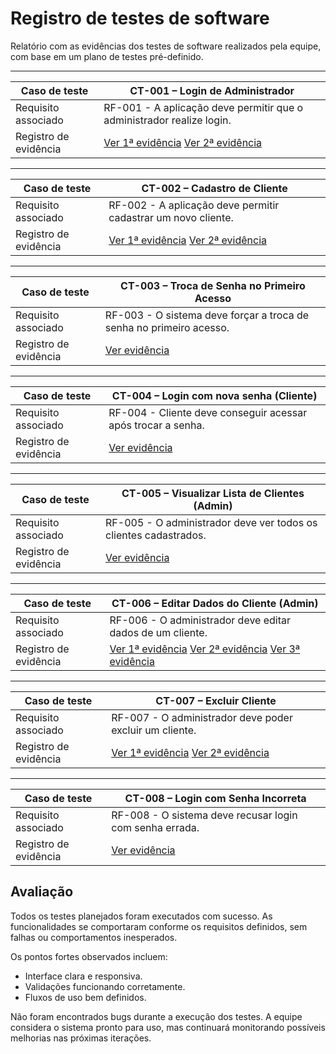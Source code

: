 # Registro de testes de software

Relatório com as evidências dos testes de software realizados pela equipe, com base em um plano de testes pré-definido.

---

| Caso de teste                 | CT-001 – Login de Administrador |
|------------------------------|---------------------------------|
| Requisito associado          | RF-001 - A aplicação deve permitir que o administrador realize login. |
| Registro de evidência        | [Ver 1ª evidência](https://github.com/ICEI-PUC-Minas-PCO-ADS-TI/2025-1-p2-tiapn-Transol/blob/2d77dcd83480c264819d117210c687ea6c654930/docs/images/LoginAdministrador.png) [Ver 2ª evidência](https://github.com/ICEI-PUC-Minas-PCO-ADS-TI/2025-1-p2-tiapn-Transol/blob/2d77dcd83480c264819d117210c687ea6c654930/docs/images/Login_Administrador_Logado.png) |

---

| Caso de teste                 | CT-002 – Cadastro de Cliente |
|------------------------------|------------------------------|
| Requisito associado          | RF-002 - A aplicação deve permitir cadastrar um novo cliente. |
| Registro de evidência        | [Ver 1ª evidência](https://github.com/ICEI-PUC-Minas-PCO-ADS-TI/2025-1-p2-tiapn-Transol/blob/99b08aa09b76f24f77a6f456fcf004aad485e3ca/docs/images/Cadastro.pdf) [Ver 2ª evidência](https://github.com/ICEI-PUC-Minas-PCO-ADS-TI/2025-1-p2-tiapn-Transol/blob/0e801f361efb66054e352caee2b07550f7528ae0/docs/images/Cadastro_Finalizado.png) |

---

| Caso de teste                 | CT-003 – Troca de Senha no Primeiro Acesso |
|------------------------------|---------------------------------------------|
| Requisito associado          | RF-003 - O sistema deve forçar a troca de senha no primeiro acesso. |
| Registro de evidência        | [Ver evidência](https://github.com/ICEI-PUC-Minas-PCO-ADS-TI/2025-1-p2-tiapn-Transol/blob/2d77dcd83480c264819d117210c687ea6c654930/docs/images/Troca_de_Senha1.png) |

---

| Caso de teste                 | CT-004 – Login com nova senha (Cliente) |
|------------------------------|-----------------------------------------|
| Requisito associado          | RF-004 - Cliente deve conseguir acessar após trocar a senha. |
| Registro de evidência        | [Ver evidência](https://github.com/ICEI-PUC-Minas-PCO-ADS-TI/2025-1-p2-tiapn-Transol/blob/2d77dcd83480c264819d117210c687ea6c654930/docs/images/Login_Nova_Senha.png) |

---

| Caso de teste                 | CT-005 – Visualizar Lista de Clientes (Admin) |
|------------------------------|------------------------------------------------|
| Requisito associado          | RF-005 - O administrador deve ver todos os clientes cadastrados. |
| Registro de evidência        | [Ver evidência](https://github.com/ICEI-PUC-Minas-PCO-ADS-TI/2025-1-p2-tiapn-Transol/blob/2d77dcd83480c264819d117210c687ea6c654930/docs/images/Lista_Clientes.png) |

---

| Caso de teste                 | CT-006 – Editar Dados do Cliente (Admin) |
|------------------------------|-------------------------------------------|
| Requisito associado          | RF-006 - O administrador deve editar dados de um cliente. |
| Registro de evidência        | [Ver 1ª evidência](https://github.com/ICEI-PUC-Minas-PCO-ADS-TI/2025-1-p2-tiapn-Transol/blob/2d77dcd83480c264819d117210c687ea6c654930/docs/images/Editar_Dados1.png) [Ver 2ª evidência](https://github.com/ICEI-PUC-Minas-PCO-ADS-TI/2025-1-p2-tiapn-Transol/blob/2d77dcd83480c264819d117210c687ea6c654930/docs/images/Editar_Dados2.png) [Ver 3ª evidência](https://github.com/ICEI-PUC-Minas-PCO-ADS-TI/2025-1-p2-tiapn-Transol/blob/2d77dcd83480c264819d117210c687ea6c654930/docs/images/Dados_Editado.png) |

---

| Caso de teste                 | CT-007 – Excluir Cliente |
|------------------------------|---------------------------|
| Requisito associado          | RF-007 - O administrador deve poder excluir um cliente. |
| Registro de evidência        | [Ver 1ª evidência](https://github.com/ICEI-PUC-Minas-PCO-ADS-TI/2025-1-p2-tiapn-Transol/blob/2d77dcd83480c264819d117210c687ea6c654930/docs/images/Excluir_Cliente.png) [Ver 2ª evidência](https://github.com/ICEI-PUC-Minas-PCO-ADS-TI/2025-1-p2-tiapn-Transol/blob/8aa9f96723eacaaa8d29ecbcb114779073364167/docs/images/Cliente_Excluido1.png) |

---

| Caso de teste                 | CT-008 – Login com Senha Incorreta |
|------------------------------|-------------------------------------|
| Requisito associado          | RF-008 - O sistema deve recusar login com senha errada. |
| Registro de evidência        | [Ver evidência](https://github.com/ICEI-PUC-Minas-PCO-ADS-TI/2025-1-p2-tiapn-Transol/blob/8aa9f96723eacaaa8d29ecbcb114779073364167/docs/images/Senha_Incorreta.png) |

## Avaliação

Todos os testes planejados foram executados com sucesso. As funcionalidades se comportaram conforme os requisitos definidos, sem falhas ou comportamentos inesperados.

Os pontos fortes observados incluem:
- Interface clara e responsiva.
- Validações funcionando corretamente.
- Fluxos de uso bem definidos.

Não foram encontrados bugs durante a execução dos testes. A equipe considera o sistema pronto para uso, mas continuará monitorando possíveis melhorias nas próximas iterações.

